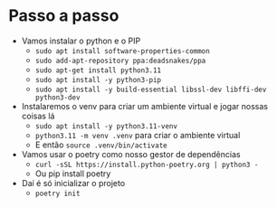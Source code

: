 # Passo a passo

- Vamos instalar o python e o PIP
    - `sudo apt install software-properties-common`
    - `sudo add-apt-repository ppa:deadsnakes/ppa`
    - `sudo apt-get install python3.11`
    - `sudo apt install -y python3-pip`
    - `sudo apt install -y build-essential libssl-dev libffi-dev python3-dev`
- Instalaremos o venv para criar um ambiente virtual e jogar nossas coisas lá
    - `sudo apt install -y python3.11-venv`
    - `python3.11 -m venv .venv` para criar o ambiente virtual
    - E então `source .venv/bin/activate` 
- Vamos usar o poetry como nosso gestor de dependências
    - `curl -sSL https://install.python-poetry.org | python3 -`
    - Ou pip install poetry
- Daí é só inicializar o projeto
    - `poetry init` 